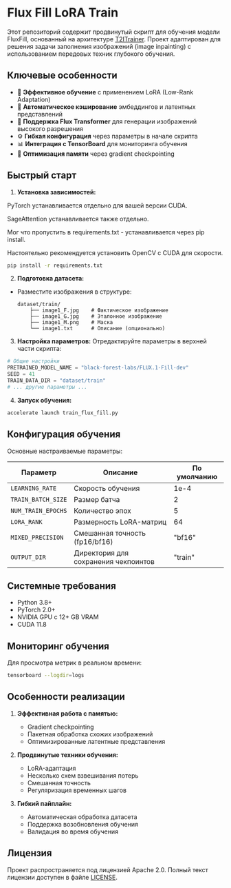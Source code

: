 # Flux Fill LoRA Train

Этот репозиторий содержит продвинутый скрипт для обучения модели FluxFill, основанный на архитектуре [T2ITrainer](https://github.com/lrzjason/T2ITrainer). Проект адаптирован для решения задачи заполнения изображений (image inpainting) с использованием передовых техник глубокого обучения.

## Ключевые особенности

- 🚀 **Эффективное обучение** с применением LoRA (Low-Rank Adaptation)
- 💾 **Автоматическое кэширование** эмбеддингов и латентных представлений
- 🌈 **Поддержка Flux Transformer** для генерации изображений высокого разрешения
- ⚙️ **Гибкая конфигурация** через параметры в начале скрипта
- 📊 **Интеграция с TensorBoard** для мониторинга обучения
- 🐇 **Оптимизация памяти** через gradient checkpointing

## Быстрый старт

1. **Установка зависимостей:**
   
PyTorch устанавливается отдельно для вашей версии CUDA.

SageAttention устанавливается также отдельно.

Мог что пропустить в requirements.txt - устанавливается через pip install.

Настоятельно рекомендуется установить OpenCV с CUDA для скорости.

```bash
pip install -r requirements.txt
```

2. **Подготовка датасета:**
- Разместите изображения в структуре:
  ```
  dataset/train/
      ├── image1_F.jpg    # Фактическое изображение
      ├── image1_G.jpg    # Эталонное изображение
      ├── image1_M.png    # Маска
      └── image1.txt      # Описание (опционально)
  ```

3. **Настройка параметров:**
Отредактируйте параметры в верхней части скрипта:
```python
# Общие настройки
PRETRAINED_MODEL_NAME = "black-forest-labs/FLUX.1-Fill-dev"
SEED = 41
TRAIN_DATA_DIR = "dataset/train"
# ... другие параметры ...
```

4. **Запуск обучения:**
```bash
accelerate launch train_flux_fill.py
```

## Конфигурация обучения

Основные настраиваемые параметры:

| Параметр | Описание | По умолчанию |
|----------|----------|--------------|
| `LEARNING_RATE` | Скорость обучения | 1e-4 |
| `TRAIN_BATCH_SIZE` | Размер батча | 2 |
| `NUM_TRAIN_EPOCHS` | Количество эпох | 5 |
| `LORA_RANK` | Размерность LoRA-матриц | 64 |
| `MIXED_PRECISION` | Смешанная точность (fp16/bf16) | "bf16" |
| `OUTPUT_DIR` | Директория для сохранения чекпоинтов | "train" |

## Системные требования

- Python 3.8+
- PyTorch 2.0+
- NVIDIA GPU с 12+ GB VRAM
- CUDA 11.8

## Мониторинг обучения

Для просмотра метрик в реальном времени:
```bash
tensorboard --logdir=logs
```

## Особенности реализации

1. **Эффективная работа с памятью:**
   - Gradient checkpointing
   - Пакетная обработка схожих изображений
   - Оптимизированные латентные представления

2. **Продвинутые техники обучения:**
   - LoRA-адаптация
   - Несколько схем взвешивания потерь
   - Смешанная точность
   - Регуляризация временных шагов

3. **Гибкий пайплайн:**
   - Автоматическая обработка датасета
   - Поддержка возобновления обучения
   - Валидация во время обучения

## Лицензия

Проект распространяется под лицензией Apache 2.0. Полный текст лицензии доступен в файле [LICENSE](LICENSE).
